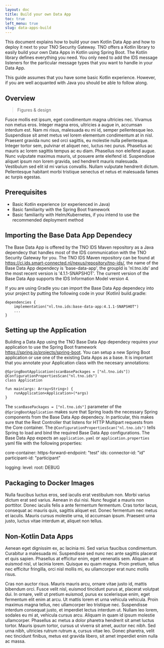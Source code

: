 ```yaml
---
layout: doc
title: Build your own Data App
toc: true
left_menu: true
slug: data-apps-build
---
```


This document explains how to build your own Kotlin Data App and how to deploy it next to your TNO Security Gateway. TNO offers a Kotlin library to easily build your own Data Apps in Kotlin using Spring Boot. The Kotlin library defines everything you need. You only need to add the IDS message listeners for the particular message types that you want to handle in your Data App. 

This guide assumes that you have some basic Kotlin experience. However, if you are well acquanted with Java you should be able to follow along. 

## Overview
> Figures & design

Fusce mollis est ipsum, eget condimentum magna ultricies nec. Vivamus non metus eros. Integer magna eros, ultricies a augue in, accumsan interdum est. Nam mi risus, malesuada eu mi id, semper pellentesque leo. Suspendisse sit amet metus vel lorem elementum condimentum at in nisl. Praesent gravida nunc sed orci sagittis, eu molestie nulla pellentesque. Integer tortor sem, pulvinar et aliquet nec, luctus nec purus. Phasellus ac mauris ac lorem sagittis tempus ac eu diam. Phasellus non eleifend augue. Nunc vulputate maximus mauris, ut posuere ante eleifend id. Suspendisse aliquet ipsum non lorem gravida, sed hendrerit mauris malesuada. Vestibulum sed elit id mi varius convallis. Nullam vulputate hendrerit dictum. Pellentesque habitant morbi tristique senectus et netus et malesuada fames ac turpis egestas.

## Prerequisites
- Basic Kotlin experience (or experienced in Java)
- Basic familiarity with the Spring Boot framework
- Basic familiarity with Helm/Kubernetes, if you intend to use the recommended deployment method


## Importing the Base Data App Dependecy
The Base Data App is offered by the TNO IDS Maven repository as a Java dependecy that handles most of the IDS communication with the TNO Security Gateway for you. The TNO IDS Maven repository can be found at https://ci.ids.smart-connected.nl/nexus/repository/tno-ids/, the name of the Base Data App dependecy is 'base-data-app', the groupId is 'nl.tno.ids' and the most recent version is '4.1.1-SNAPSHOT'. The current version of the Base Data App supports the IDS Information Model version 4. 

If you are using Gradle you can import the Base Data App dependecy into your project by putting the following code in your (Kotlin) build.gradle: 

    dependencies {
        implementation("nl.tno.ids:base-data-app:4.1.1-SNAPSHOT")
        ...
    }

## Setting up the Application
Building a Data App using the TNO Base Data App dependecy requires your application to use the Spring Boot framework https://spring.io/projects/spring-boot. You can setup a new Spring Boot application or use one of the existing Data Apps as a base. It is important that you annotate your Application class with the necesary annotations:

    @SpringBootApplication(scanBasePackages = ["nl.tno.ids"])
    @ConfigurationPropertiesScan("nl.tno.ids")
    class Application

    fun main(args: Array<String>) {
        runApplication<Application>(*args)
    }

The `scanBasePackages = ["nl.tno.ids"]` parameter of the `@SpringBootApplication` makes sure that Spring loads the necessary Spring components from the Base Data App dependecy. In particular, this makes sure that the Rest Controller that listens for HTTP Multipart requests from the Core container. The `@ConfigurationPropertiesScan("nl.tno.ids")` tells Spring to load and bind the required Base Data App configurations. The Base Data App expects an `application.yaml` or `application.properties` yaml file with the following properties:

core-container:
  https-forward-endpoint: "test"
ids:
  connector-id: "id"
  participant-id: "participant"

logging:
  level:
    root: DEBUG


## Packaging to Docker Images
Nulla faucibus luctus eros, sed iaculis erat vestibulum non. Morbi varius dictum erat sed varius. Aenean in dui nisi. Nunc feugiat a mauris non porttitor. Donec iaculis felis a ante fermentum fermentum. Cras tortor lacus, consequat ac mauris quis, sagittis aliquet est. Donec fermentum nec metus et iaculis. Mauris cursus molestie urna, id accumsan ipsum. Praesent urna justo, luctus vitae interdum at, aliquet non tellus.

## Non-Kotlin Data Apps
Aenean eget dignissim ex, ac lacinia mi. Sed varius faucibus condimentum. Curabitur a malesuada mi. Suspendisse sed nunc nec ante sagittis placerat et quis sapien. Phasellus at efficitur enim, eget venenatis sem. Aliquam at euismod nisl, ut lacinia lorem. Quisque eu quam magna. Proin pretium, tellus nec efficitur fringilla, orci nisl mollis mi, eu ullamcorper erat nunc mollis risus.

Cras non auctor risus. Mauris mauris arcu, ornare vitae justo id, mattis bibendum orci. Fusce velit nisl, euismod tincidunt purus at, placerat volutpat dui. In ornare, velit ut pretium euismod, purus ex scelerisque enim, eget fermentum elit enim at arcu. Ut mattis lorem et urna vehicula vehicula. Proin maximus magna tellus, nec ullamcorper leo tristique nec. Suspendisse interdum consequat justo, et imperdiet lectus interdum ut. Nullam leo lorem, sodales eu mi at, vehicula cursus arcu. Aliquam in quam id ipsum molestie ullamcorper. Phasellus ac metus a dolor pharetra hendrerit sit amet luctus tortor. Mauris ipsum tortor, cursus ut viverra sit amet, auctor nec nibh. Sed urna nibh, ultricies rutrum rutrum a, cursus vitae leo. Donec pharetra, velit nec tincidunt finibus, metus est gravida libero, sit amet imperdiet enim nulla ac massa.

